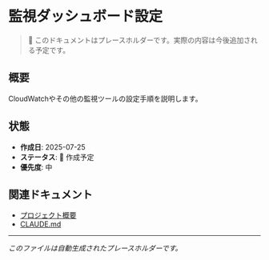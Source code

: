 # 監視ダッシュボード設定

> 📝 このドキュメントはプレースホルダーです。実際の内容は今後追加される予定です。

## 概要

CloudWatchやその他の監視ツールの設定手順を説明します。

## 状態

- **作成日**: 2025-07-25
- **ステータス**: 🚧 作成予定
- **優先度**: 中

## 関連ドキュメント

- [プロジェクト概要](../../README.md)
- [CLAUDE.md](../../CLAUDE.md)

---

_このファイルは自動生成されたプレースホルダーです。_
